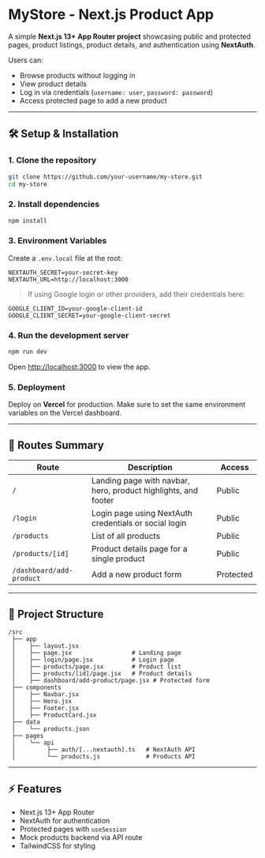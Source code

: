 # MyStore - Next.js Product App

A simple **Next.js 13+ App Router project** showcasing public and protected pages, product listings, product details, and authentication using **NextAuth**.

Users can:

- Browse products without logging in
- View product details
- Log in via credentials (`username: user`, `password: password`)
- Access protected page to add a new product

---

## 🛠 Setup & Installation

### 1. Clone the repository

```bash
git clone https://github.com/your-username/my-store.git
cd my-store
```

### 2. Install dependencies

```bash
npm install
```

### 3. Environment Variables

Create a `.env.local` file at the root:

```
NEXTAUTH_SECRET=your-secret-key
NEXTAUTH_URL=http://localhost:3000
```

> If using Google login or other providers, add their credentials here:

```
GOOGLE_CLIENT_ID=your-google-client-id
GOOGLE_CLIENT_SECRET=your-google-client-secret
```

### 4. Run the development server

```bash
npm run dev
```

Open [http://localhost:3000](http://localhost:3000) to view the app.

### 5. Deployment

Deploy on **Vercel** for production. Make sure to set the same environment variables on the Vercel dashboard.

---

## 🚀 Routes Summary

| Route                    | Description                                                    | Access    |
| ------------------------ | -------------------------------------------------------------- | --------- |
| `/`                      | Landing page with navbar, hero, product highlights, and footer | Public    |
| `/login`                 | Login page using NextAuth credentials or social login          | Public    |
| `/products`              | List of all products                                           | Public    |
| `/products/[id]`         | Product details page for a single product                      | Public    |
| `/dashboard/add-product` | Add a new product form                                         | Protected |

---

## 📂 Project Structure

```
/src
 ├── app
 │    ├── layout.jsx
 │    ├── page.jsx                 # Landing page
 │    ├── login/page.jsx           # Login page
 │    ├── products/page.jsx        # Product list
 │    ├── products/[id]/page.jsx   # Product details
 │    ├── dashboard/add-product/page.jsx # Protected form
 ├── components
 │    ├── Navbar.jsx
 │    ├── Hero.jsx
 │    ├── Footer.jsx
 │    ├── ProductCard.jsx
 ├── data
 │    └── products.json
 ├── pages
 │    └── api
 │         ├── auth/[...nextauth].ts   # NextAuth API
 │         └── products.js             # Products API
```

---

## ⚡ Features

- Next.js 13+ App Router
- NextAuth for authentication
- Protected pages with `useSession`
- Mock products backend via API route
- TailwindCSS for styling
